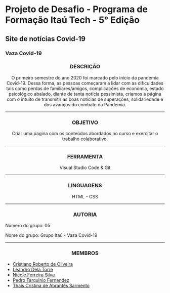 # Projeto de Desafio - Programa de Formação Itaú Tech - 5° Edição
## Site de notícias Covid-19
### Vaza Covid-19

<h3 align="center">
DESCRIÇÃO
</h3>

<p align="center">
O primeiro semestre do ano 2020 foi marcado pelo início da pandemia Covid-19.
Dessa forma, as pessoas começaram a lidar com as dificuldades tais como perdas de familiares/amigos, complicações de economia, estado psicológico abalado, diante de tanta notícia pessimista, criamos a página com o intuito de transmitir as boas notícias de superações, solidariedade e dos avanços do combate da Pandemia.
</p>
<hr>

<h3 align="center">
OBJETIVO
</h3>
<p align="center">
  Criar uma pagina com os conteúdos abordados no curso e  exercitar o trabalho colaborativo.</p>

<p align="center">

</p>
  
<hr>
<h3 align="center">
FERRAMENTA
</h3>

<p align="center">
Visual Studio Code & Git
</p>
<hr>

<h3 align="center">
LINGUAGENS
</h3>

<p align="center">
HTML
- CSS
</p>
<hr>
  
<h3 align="center">
AUTORIA
</h3>

Número do grupo: 05

Nome do grupo: Grupo Itaú - Vaza Covid-19
<hr>
<h3 align="center">
MEMBROS
</h3>

- [Cristiano Roberto de Oliveira](https://github.com/orc1272)
- [Leandro Dela Torre](https://github.com/Leodt85)
- [Nicole Ferreira Silva](https://github.com/lefeani)
- [Pedro Tarquinio Fernandez](https://github.com/pedrotarquinio)
- [Thais Cristina de Abrantes Sarmento](https://github.com/ThaisCristiny86)
